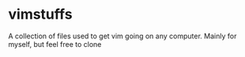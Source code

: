 vimstuffs
=========

A collection of files used to get vim going on any computer. Mainly for myself, but feel free to clone
